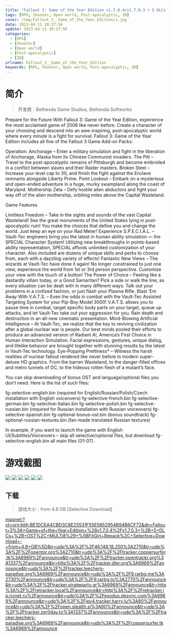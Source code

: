 ```yaml
---
title: "Fallout 3: Game of the Year Edition v1.7.0.4/v1.7.0.3 + 5 DLCs + OST"
tags: [RPG, Shooter, Open world, Post-apocalyptic, 3D]
cover: /img/Fallout_3__Game_of_the_Year_Edition/1.jpg
date: 2023-04-11 10:27:56
update: 2023-04-11 10:27:56
categories: 
  - [RPG]
  - [Shooter]
  - [Open world]
  - [Post-apocalyptic]
  - [3D]
urlname: Fallout_3__Game_of_the_Year_Edition
keywords: [RPG, Shooter, Open world, Post-apocalyptic, 3D]
---
```

# 简介

> 开发商：Bethesda Game Studios, Bethesda Softworks

Prepare for the Future
With Fallout 3: Game of the Year Edition, experience the most acclaimed game of 2008 like never before. Create a character of your choosing and descend into an awe-inspiring, post-apocalyptic world where every minute is a fight for survival. Fallout 3: Game of the Year Edition includes all five of the Fallout 3 Game Add-on Packs:

Operation: Anchorage – Enter a military simulation and fight in the liberation of Anchorage, Alaska from its Chinese Communist invaders.
The Pitt – Travel to the post-apocalyptic remains of Pittsburgh and become embroiled in a conflict between slaves and their Raider masters.
Broken Steel – Increase your level cap to 30, and finish the fight against the Enclave remnants alongside Liberty Prime.
Point Lookout – Embark on a mysterious and open-ended adventure in a huge, murky swampland along the coast of Maryland.
Mothership Zeta – Defy hostile alien abductors and fight your way off of the alien mothership, orbiting miles above the Capital Wasteland.

Game Features

Limitless Freedom – Take in the sights and sounds of the vast Capital Wasteland! See the great monuments of the United States lying in post-apocalyptic ruin! You make the choices that define you and change the world. Just keep an eye on your Rad Meter!
Experience S.P.E.C.I.A.L. – Vault-Tec engineers bring you the latest in human ability simulation — the SPECIAL Character System! Utilizing new breakthroughs in points-based ability representation, SPECIAL affords unlimited customization of your character. Also included are dozens of unique skills and perks to choose from, each with a dazzling variety of effects!
Fantastic New Views – The wizards at Vault-Tec have done it again! No longer constrained to just one view, experience the world from 1st or 3rd person perspective. Customize your view with the touch of a button!
The Power of Choice – Feeling like a dastardly villain today, or a Good Samaritan? Pick a side or walk the line, as every situation can be dealt with in many different ways. Talk out your problems in a civilized fashion, or just flash your Plasma Rifle.
Blast ‘Em Away With V.A.T.S. – Even the odds in combat with the Vault-Tec Assisted Targeting System for your Pip-Boy Model 3000! V.A.T.S. allows you to pause time in combat, target specific body parts on your target, queue up attacks, and let Vault-Tec take out your aggression for you. Rain death and destruction in an all-new cinematic presentation.
Mind-Blowing Artificial Intelligence – At Vault-Tec, we realize that the key to reviving civilization after a global nuclear war is people. Our best minds pooled their efforts to produce an advanced version of Radiant AI, America’s First Choice in Human Interaction Simulation. Facial expressions, gestures, unique dialog, and lifelike behavior are brought together with stunning results by the latest in Vault-Tec technology.
Eye-Popping Prettiness* – Witness the harsh realities of nuclear fallout rendered like never before in modern super-deluxe HD graphics. From the barren Wasteland, to the danger-filled offices and metro tunnels of DC, to the hideous rotten flesh of a mutant’s face.


You can skip downloading of bonus OST and language/optional files you don’t need. Here is the list of such files:

fg-selective-english.bin (required for English/Russian/Polish/Czech installation with English voiceovers)
fg-selective-french.bin
fg-selective-german.bin
fg-selective-italian.bin
fg-selective-polish.bin
fg-selective-russian.bin (required for Russian installation with Russian voiceovers)
fg-selective-spanish.bin
fg-optional-bonus-ost.bin (bonus soundtrack)
fg-optional-russian-textures.bin (fan-made translated Russian textures)

In example, if you want to launch the game with English UI/Subtitles/Voiceovers – skip all selective/optional files, but download fg-selective-english.bin all main files (01-07).

# 游戏截图

![](/img/Fallout_3__Game_of_the_Year_Edition/2.jpg)
![](/img/Fallout_3__Game_of_the_Year_Edition/3.jpg)
![](/img/Fallout_3__Game_of_the_Year_Edition/4.jpg)
![](/img/Fallout_3__Game_of_the_Year_Edition/5.jpg)
![](/img/Fallout_3__Game_of_the_Year_Edition/6.jpg)
![](/img/Fallout_3__Game_of_the_Year_Edition/7.jpg)


## 下载

> 游戏大小：from 4.8 GB [Selective Download]

[magnet:?xt=urn:btih:BE1DCEA4CBD3C8E25531F55E5852954B94B6CF72&amp;dn=Fallout+3%3A+Game+of+the+Year+Edition+%28v1.7.0.4%2Fv1.7.0.3+%2B+5+DLCs+%2B+OST%2C+MULTi8%29+%5BFitGirl+Repack%2C+Selective+Download+-+from+4.8+GB%5D&amp;tr=udp%3A%2F%2F46.148.18.250%3A2710&amp;tr=udp%3A%2F%2Fopentor.org%3A2710&amp;tr=udp%3A%2F%2Ftracker.coppersurfer.tk%3A6969%2Fannounce&amp;tr=udp%3A%2F%2Ftracker.opentrackr.org%3A1337%2Fannounce&amp;tr=http%3A%2F%2Ftracker.dler.org%3A6969%2Fannounce&amp;tr=udp%3A%2F%2Ftracker.leechers-paradise.org%3A6969%2Fannounce&amp;tr=udp%3A%2F%2F9.rarbg.me%3A2730%2Fannounce&amp;tr=udp%3A%2F%2F9.rarbg.to%3A2770%2Fannounce&amp;tr=udp%3A%2F%2Ftracker.pirateparty.gr%3A6969%2Fannounce&amp;tr=http%3A%2F%2Fretracker.local%2Fannounce&amp;tr=http%3A%2F%2Fretracker.ip.ncnet.ru%2Fannounce&amp;tr=udp%3A%2F%2Fexodus.desync.com%3A6969%2Fannounce&amp;tr=udp%3A%2F%2Fipv4.tracker.harry.lu%3A80%2Fannounce&amp;tr=udp%3A%2F%2Fopen.stealth.si%3A80%2Fannounce&amp;tr=udp%3A%2F%2Ftracker.zer0day.to%3A1337%2Fannounce&amp;tr=udp%3A%2F%2Ftracker.leechers-paradise.org%3A6969%2Fannounce&amp;tr=udp%3A%2F%2Fcoppersurfer.tk%3A6969%2Fannounce](magnet:?xt=urn:btih:BE1DCEA4CBD3C8E25531F55E5852954B94B6CF72&amp;dn=Fallout+3%3A+Game+of+the+Year+Edition+%28v1.7.0.4%2Fv1.7.0.3+%2B+5+DLCs+%2B+OST%2C+MULTi8%29+%5BFitGirl+Repack%2C+Selective+Download+-+from+4.8+GB%5D&amp;tr=udp%3A%2F%2F46.148.18.250%3A2710&amp;tr=udp%3A%2F%2Fopentor.org%3A2710&amp;tr=udp%3A%2F%2Ftracker.coppersurfer.tk%3A6969%2Fannounce&amp;tr=udp%3A%2F%2Ftracker.opentrackr.org%3A1337%2Fannounce&amp;tr=http%3A%2F%2Ftracker.dler.org%3A6969%2Fannounce&amp;tr=udp%3A%2F%2Ftracker.leechers-paradise.org%3A6969%2Fannounce&amp;tr=udp%3A%2F%2F9.rarbg.me%3A2730%2Fannounce&amp;tr=udp%3A%2F%2F9.rarbg.to%3A2770%2Fannounce&amp;tr=udp%3A%2F%2Ftracker.pirateparty.gr%3A6969%2Fannounce&amp;tr=http%3A%2F%2Fretracker.local%2Fannounce&amp;tr=http%3A%2F%2Fretracker.ip.ncnet.ru%2Fannounce&amp;tr=udp%3A%2F%2Fexodus.desync.com%3A6969%2Fannounce&amp;tr=udp%3A%2F%2Fipv4.tracker.harry.lu%3A80%2Fannounce&amp;tr=udp%3A%2F%2Fopen.stealth.si%3A80%2Fannounce&amp;tr=udp%3A%2F%2Ftracker.zer0day.to%3A1337%2Fannounce&amp;tr=udp%3A%2F%2Ftracker.leechers-paradise.org%3A6969%2Fannounce&amp;tr=udp%3A%2F%2Fcoppersurfer.tk%3A6969%2Fannounce)